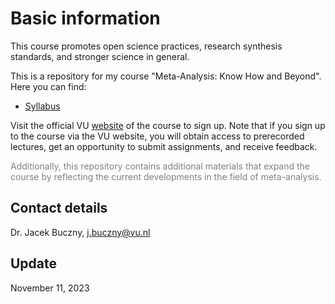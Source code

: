 # Basic information

This course promotes open science practices, research synthesis standards, and stronger science in general.

This is a repository for my course "Meta-Analysis: Know How and Beyond". Here you can find:
- [Syllabus](https://github.com/jbuczny/meta-analysis_know_how_and_beyond/blob/main/syllabus.md)

Visit the official VU [website](https://vu.nl/en/education/professionals/courses-programmes/meta-analysis-know-how-and-beyond) of the course to sign up. Note that if you sign up to the course via the VU website, you will obtain access to prerecorded lectures, get an opportunity to submit assignments, and receive feedback.

<span style="color:grey">Additionally, this repository contains additional materials that expand the course by reflecting the current developments in the field of meta-analysis.</span>

## Contact details
Dr. Jacek Buczny, j.buczny@vu.nl

## Update
November 11, 2023
